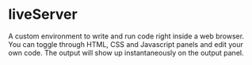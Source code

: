 # liveServer
A custom environment to write and run code right inside a web browser. You can toggle through HTML, CSS and Javascript panels and edit your own code. The output will show up instantaneously on the output panel.
